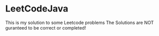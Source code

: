 # LeetCodeJava
This is my solution to some Leetcode problems
The Solutions are NOT guranteed to be correct or completed!
